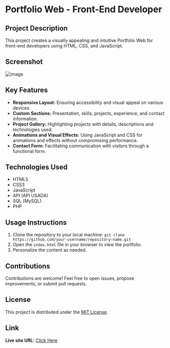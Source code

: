 # Portfolio Web - Front-End Developer

## Project Description

This project creates a visually appealing and intuitive Portfolio Web for front-end developers using HTML, CSS, and JavaScript.

## Screenshot

![image](https://github.com/diogo-s4ntos/Portfolio-Template/assets/117995697/c0a3065c-c5cb-4448-9027-d468032b9a65)

## Key Features

- **Responsive Layout:** Ensuring accessibility and visual appeal on various devices.
- **Custom Sections:** Presentation, skills, projects, experience, and contact information.
- **Project Gallery:** Highlighting projects with details, descriptions and technologies used. <!-- and links to GitHub repositories or demo websites. -->
- **Animations and Visual Effects:** Using JavaScript and CSS for animations and effects without compromising performance.
- **Contact Form:** Facilitating communication with visitors through a functional form.

## Technologies Used

- HTML5
- CSS3
- JavaScript
- API (API USADA)
- SQL (MySQL)
- PHP

## Usage Instructions

1. Clone the repository to your local machine: `git clone https://github.com/your-username/repository-name.git`
2. Open the `index.html` file in your browser to view the portfolio.
3. Personalize the content as needed.

## Contributions

Contributions are welcome! Feel free to open issues, propose improvements, or submit pull requests.

## License

This project is distributed under the [MIT License](link-to-license-file).

## Link

**Live site URL:** <a href="https://diogo-s4ntos.github.io/Portfolio/HTML/main.html">Click Here</a>

